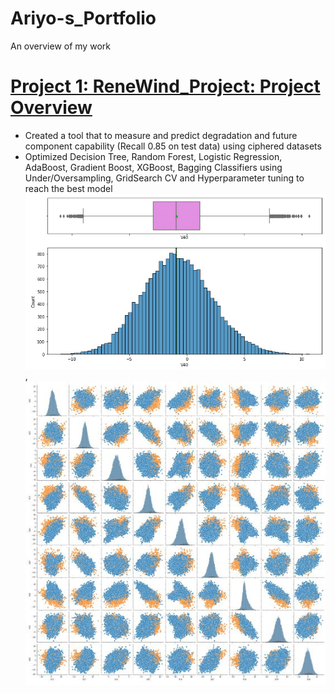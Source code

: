 # Ariyo-s_Portfolio
An overview of my work

# [Project 1: ReneWind_Project: Project Overview](https://github.com/Ariyo347/ReneWind_Project/)
* Created a tool that to measure and predict degradation and future component capability (Recall 0.85 on test data) using ciphered datasets
* Optimized Decision Tree, Random Forest, Logistic Regression, AdaBoost, Gradient Boost, XGBoost, Bagging Classifiers using Under/Oversampling, GridSearch CV and Hyperparameter tuning to reach the best model
![](https://github.com/Ariyo347/Ariyo-s_Portfolio/blob/main/images/EDA_normal_dist_univariate_edited.jpg), ![](https://github.com/Ariyo347/Ariyo-s_Portfolio/blob/main/images/Pairplot.JPG)
 
